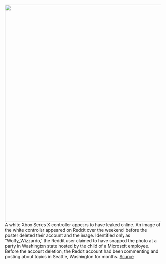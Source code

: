 <img src='https://cdn.vox-cdn.com/thumbor/upc4ZJbTTbAlfRF0_a_nu_v63Wg=/0x0:2640x1760/1200x800/filters:focal(1109x669:1531x1091)/cdn.vox-cdn.com/uploads/chorus_image/image/67112424/xboxseriesxcontrollerwhite.0.jpg' width='700px' /><br/>
A white Xbox Series X controller appears to have leaked online. An image of the white controller appeared on Reddit over the weekend, before the poster deleted their account and the image. Identified only as “Wolfy_Wizzardo,” the Reddit user claimed to have snapped the photo at a party in Washington state hosted by the child of a Microsoft employee. Before the account deletion, the Reddit account had been commenting and posting about topics in Seattle, Washington for months.
<a href='https://www.theverge.com/2020/7/27/21339900/microsoft-xbox-series-x-white-controller-leak-rumor'> Source <a/>